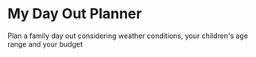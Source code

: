 # My Day Out Planner
Plan a family day out considering weather conditions, your children's age range and your budget
